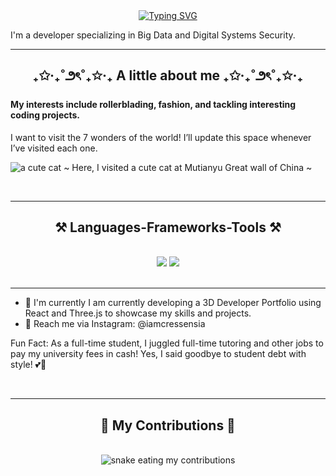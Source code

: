 <div align="center" >
<a  href="https://git.io/typing-svg"><img src="https://readme-typing-svg.demolab.com?font=Fira+Code&size=26&duration=4000&pause=1000&color=E967F7&width=435&lines=Hi+there+%F0%9F%91%8B%2C+I'm+Cressensia" alt="Typing SVG" /></a>
</div>

I'm a developer specializing in Big Data and Digital Systems Security.

------------------------------
<h2 align="center" > ₊✩‧₊˚౨ৎ˚₊✩‧₊  A little about me ₊✩‧₊˚౨ৎ˚₊✩‧₊ </h2>

#### My interests include rollerblading, fashion, and tackling interesting coding projects.

I want to visit the 7 wonders of the world! I’ll update this space whenever I’ve visited each one.

![a cute cat](mutianyu_cat.png)
~ Here, I visited a cute cat at Mutianyu Great wall of China ~

<br/>
<hr/>

<h2 align="center">⚒️ Languages-Frameworks-Tools ⚒️</h2>
<br/>
<div align="center">
    <img src="https://skillicons.dev/icons?i=react,mui,html,css,figma,django,r,java,aws,cpp,docker,cloudfare" />
    <img src="https://skillicons.dev/icons?i=nodejs,python,javascript,typescript,mongodb,nextjs,mysql,flask,git" /><br>
</div>

<br/>
<hr/>

- 🥳 I'm currently I am currently developing a 3D Developer Portfolio using React and Three.js to showcase my skills and projects.
- 📩 Reach me via Instagram: @iamcressensia


Fun Fact: As a full-time student, I juggled full-time tutoring and other jobs to pay my university fees in cash! Yes, I said goodbye to student debt with style! 💕💫


<br/>
<hr/>

<div align="center">
  <h2>🐍 My Contributions 🐍</h2>
  <br>
  <img alt="snake eating my contributions" src="https://raw.githubusercontent.com/cressensia/cressensia/output/github-contribution-grid-snake.svg" />
  
  <br/><br/><br/>
</div>
